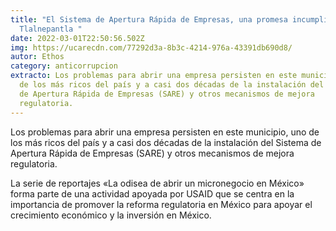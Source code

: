 ```yaml
---
title: "El Sistema de Apertura Rápida de Empresas, una promesa incumplida en
  Tlalnepantla "
date: 2022-03-01T22:50:56.502Z
img: https://ucarecdn.com/77292d3a-8b3c-4214-976a-43391db690d8/
autor: Ethos
category: anticorrupcion
extracto: Los problemas para abrir una empresa persisten en este municipio, uno
  de los más ricos del país y a casi dos décadas de la instalación del Sistema
  de Apertura Rápida de Empresas (SARE) y otros mecanismos de mejora
  regulatoria.
---
```

Los problemas para abrir una empresa persisten en este municipio, uno de los más ricos del país y a casi dos décadas de la instalación del Sistema de Apertura Rápida de Empresas (SARE) y otros mecanismos de mejora regulatoria.

La serie de reportajes «La odisea de abrir un micronegocio en México» forma parte de una actividad apoyada por USAID que se centra en la importancia de promover la reforma regulatoria en México para apoyar el crecimiento económico y la inversión en México.